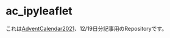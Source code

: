 # ac_ipyleaflet
これは[AdventCalendar2021](https://qiita.com/kashee337/items/bf131298bd2d970d857f)、12/19日分記事用のRepositoryです。